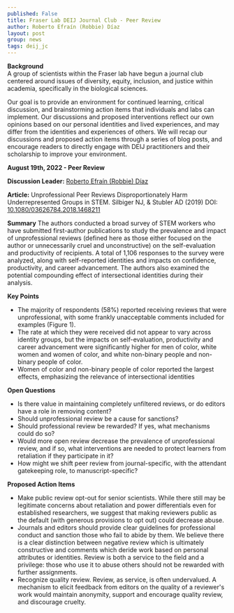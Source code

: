 ```yaml
---
published: False
title: Fraser Lab DEIJ Journal Club - Peer Review
author: Roberto Efraín (Robbie) Díaz
layout: post
group: news
tags: deij_jc
---
```

**Background**
<br>
A group of scientists within the Fraser lab have begun a journal club centered around issues of diversity, equity, inclusion, and justice within academia, specifically in the biological sciences.

Our goal is to provide an environment for continued learning, critical discussion, and brainstorming action items that individuals and labs can implement. Our discussions and proposed interventions reflect our own opinions based on our personal identities and lived experiences, and may differ from the identities and experiences of others. We will recap our discussions and proposed action items through a series of blog posts, and encourage readers to directly engage with DEIJ practitioners and their scholarship to improve your environment.


**August 19th, 2022 - Peer Review**

**Discussion Leader:** [Roberto Efraín (Robbie) Díaz](/members/#Roberto%20Efraín%20(Robbie)%20Díaz)

**Article:** Unprofessional Peer Reviews Disproportionately Harm Underrepresented Groups in STEM. Silbiger NJ, & Stubler AD (2019) DOI: [10.1080/03626784.2018.1468211](https://www.tandfonline.com/doi/full/10.1080/03626784.2018.1468211)

**Summary**
The authors conducted a broad survey of STEM workers who have submitted first-author publications to study the prevalence and impact of unprofessional reviews (defined here as those either focused on the author or unnecessarily cruel and unconstructive) on the self-evaluation and productivity of recipients. A total of 1,106 responses to the survey were analyzed, along with self-reported identities and impacts on confidence, productivity, and career advancement. The authors also examined the potential compounding effect of intersectional identities during their analysis.

**Key Points**
- The majority of respondents (58%) reported receiving reviews that were unprofessional, with some frankly unacceptable comments included for examples (Figure 1).
- The rate at which they were received did not appear to vary across identity groups, but the impacts on self-evaluation, productivity and career advancement were significantly higher for men of color, white women and women of color, and white non-binary people and non-binary people of color.
- Women of color and non-binary people of color reported the largest effects, emphasizing the relevance of intersectional identities

**Open Questions**
- Is there value in maintaining completely unfiltered reviews, or do editors have a role in removing content?
- Should unprofessional review be a cause for sanctions?
- Should professional review be rewarded? If yes, what mechanisms could do so?
- Would more open review decrease the prevalence of unprofessional review, and if so, what interventions are needed to protect learners from retaliation if they participate in it?
- How might we shift peer review from journal-specific, with the attendant gatekeeping role, to manuscript-specific?

**Proposed Action Items**
- Make public review opt-out for senior scientists. While there still may be legitimate concerns about retaliation and power differentials even for established researchers, we suggest that making reviewers public as the default (with generous provisions to opt out) could decrease abuse.
- Journals and editors should provide clear guidelines for professional conduct and sanction those who fail to abide by them. We believe there is a clear distinction between negative review which is ultimately constructive and comments which deride work based on personal attributes or identities. Review is both a service to the field and a privilege: those who use it to abuse others should not be rewarded with further assignments.
- Recognize quality review. Review, as service, is often undervalued. A mechanism to elicit feedback from editors on the quality of a reviewer's work would maintain anonymity, support and encourage quality review, and discourage cruelty.
